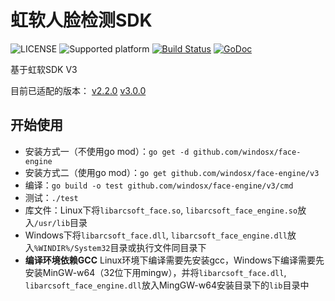 # 虹软人脸检测SDK
![LICENSE](https://img.shields.io/github/license/windosx/face-engine)
![Supported platform](https://img.shields.io/badge/platform-win%20%7C%20linux-lightgrey)
[![Build Status](https://travis-ci.org/windosx/face-engine.svg?branch=master)](https://travis-ci.org/windosx/face-engine)
[![GoDoc](http://godoc.org/github.com/windosx/face-engine?status.svg)](http://godoc.org/github.com/windosx/face-engine)

基于虹软SDK V3

目前已适配的版本：
[v2.2.0](https://github.com/windosx/face-engine/tree/v2.2.0)
[v3.0.0](https://github.com/windosx/face-engine/tree/v3.0.5)

开始使用
---
* 安装方式一（不使用go mod）：`go get -d github.com/windosx/face-engine`
* 安装方式二（使用go mod）：`go get github.com/windosx/face-engine/v3`
* 编译：`go build -o test github.com/windosx/face-engine/v3/cmd`
* 测试：`./test`
* 库文件：Linux下将`libarcsoft_face.so`, `libarcsoft_face_engine.so`放入`/usr/lib`目录
* Windows下将`libarcsoft_face.dll`, `libarcsoft_face_engine.dll`放入`%WINDIR%/System32`目录或执行文件同目录下
* **编译环境依赖GCC** Linux环境下编译需要先安装gcc，Windows下编译需要先安装MinGW-w64（32位下用mingw），并将`libarcsoft_face.dll`, `libarcsoft_face_engine.dll`放入MingGW-w64安装目录下的`lib`目录中
